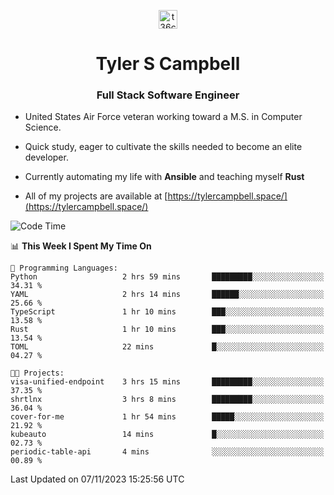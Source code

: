 <p align="center">
<a href="https://www.linkedin.com/in/t36campbell" target="blank"><img align="center" src="https://ik.imagekit.io/t36campbell/Portfolio/linkedin.png.original_m8bbGgPh6.png" alt="t36campbell" height="30" width="30" /></a>
</p>
<h1 align="center">Tyler S Campbell</h1>
<h3 align="center">Full Stack Software Engineer</h3>

* United States Air Force veteran working toward a M.S. in Computer Science.

* Quick study, eager to cultivate the skills needed to become an elite developer.

* Currently automating my life with **Ansible** and teaching myself **Rust**

* All of my projects are available at [https://tylercampbell.space/](https://tylercampbell.space/)

<!--START_SECTION:waka-->
![Code Time](http://img.shields.io/badge/Code%20Time-2%2C959%20hrs%2023%20mins-blue)

📊 **This Week I Spent My Time On** 

```text
💬 Programming Languages: 
Python                   2 hrs 59 mins       █████████░░░░░░░░░░░░░░░░   34.31 % 
YAML                     2 hrs 14 mins       ██████░░░░░░░░░░░░░░░░░░░   25.66 % 
TypeScript               1 hr 10 mins        ███░░░░░░░░░░░░░░░░░░░░░░   13.58 % 
Rust                     1 hr 10 mins        ███░░░░░░░░░░░░░░░░░░░░░░   13.54 % 
TOML                     22 mins             █░░░░░░░░░░░░░░░░░░░░░░░░   04.27 % 

🐱‍💻 Projects: 
visa-unified-endpoint    3 hrs 15 mins       █████████░░░░░░░░░░░░░░░░   37.35 % 
shrtlnx                  3 hrs 8 mins        █████████░░░░░░░░░░░░░░░░   36.04 % 
cover-for-me             1 hr 54 mins        █████░░░░░░░░░░░░░░░░░░░░   21.92 % 
kubeauto                 14 mins             █░░░░░░░░░░░░░░░░░░░░░░░░   02.73 % 
periodic-table-api       4 mins              ░░░░░░░░░░░░░░░░░░░░░░░░░   00.89 % 
```


 Last Updated on 07/11/2023 15:25:56 UTC
<!--END_SECTION:waka-->
